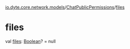 [io.dyte.core.network.models](../index.md)/[ChatPublicPermissions](index.md)/[files](files.md)

# files


val [files](files.md): [Boolean](https://kotlinlang.org/api/latest/jvm/stdlib/kotlin/-boolean/index.html)? = null
